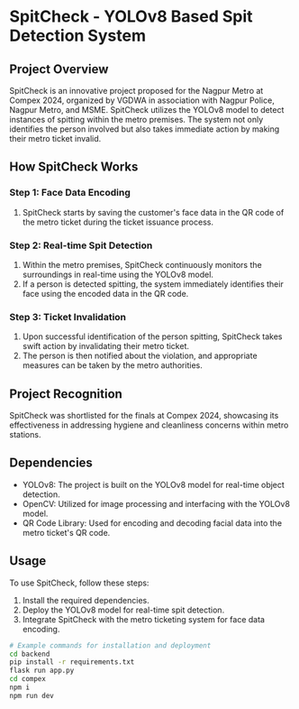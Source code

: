 # SpitCheck - YOLOv8 Based Spit Detection System

## Project Overview

SpitCheck is an innovative project proposed for the Nagpur Metro at Compex 2024, organized by VGDWA in association with Nagpur Police, Nagpur Metro, and MSME. SpitCheck utilizes the YOLOv8 model to detect instances of spitting within the metro premises. The system not only identifies the person involved but also takes immediate action by making their metro ticket invalid.

## How SpitCheck Works

### Step 1: Face Data Encoding

1. SpitCheck starts by saving the customer's face data in the QR code of the metro ticket during the ticket issuance process.

### Step 2: Real-time Spit Detection

1. Within the metro premises, SpitCheck continuously monitors the surroundings in real-time using the YOLOv8 model.
2. If a person is detected spitting, the system immediately identifies their face using the encoded data in the QR code.

### Step 3: Ticket Invalidation

1. Upon successful identification of the person spitting, SpitCheck takes swift action by invalidating their metro ticket.
2. The person is then notified about the violation, and appropriate measures can be taken by the metro authorities.

## Project Recognition

SpitCheck was shortlisted for the finals at Compex 2024, showcasing its effectiveness in addressing hygiene and cleanliness concerns within metro stations.

## Dependencies

- YOLOv8: The project is built on the YOLOv8 model for real-time object detection.
- OpenCV: Utilized for image processing and interfacing with the YOLOv8 model.
- QR Code Library: Used for encoding and decoding facial data into the metro ticket's QR code.

## Usage

To use SpitCheck, follow these steps:

1. Install the required dependencies.
2. Deploy the YOLOv8 model for real-time spit detection.
3. Integrate SpitCheck with the metro ticketing system for face data encoding.

```bash
# Example commands for installation and deployment
cd backend
pip install -r requirements.txt
flask run app.py
cd compex
npm i
npm run dev
